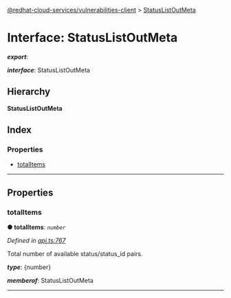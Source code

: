 [@redhat-cloud-services/vulnerabilities-client](../README.md) > [StatusListOutMeta](../interfaces/statuslistoutmeta.md)

# Interface: StatusListOutMeta

*__export__*: 

*__interface__*: StatusListOutMeta

## Hierarchy

**StatusListOutMeta**

## Index

### Properties

* [totalItems](statuslistoutmeta.md#totalitems)

---

## Properties

<a id="totalitems"></a>

###  totalItems

**● totalItems**: *`number`*

*Defined in [api.ts:767](https://github.com/RedHatInsights/javascript-clients/blob/master/packages/vulnerabilities/git-api/api.ts#L767)*

Total number of available status/status\_id pairs.

*__type__*: {number}

*__memberof__*: StatusListOutMeta

___

